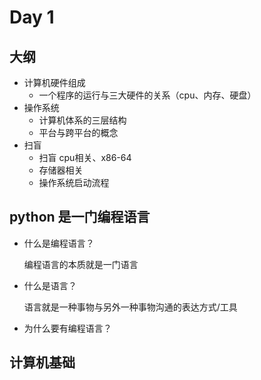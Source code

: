 # Day 1

## 大纲

* 计算机硬件组成
  * 一个程序的运行与三大硬件的关系（cpu、内存、硬盘）
* 操作系统
  * 计算机体系的三层结构
  * 平台与跨平台的概念
* 扫盲
  * 扫盲 cpu相关、x86-64
  * 存储器相关
  * 操作系统启动流程



## python 是一门编程语言

* 什么是编程语言？

  编程语言的本质就是一门语言

* 什么是语言？

  语言就是一种事物与另外一种事物沟通的表达方式/工具

* 为什么要有编程语言？

## 计算机基础

